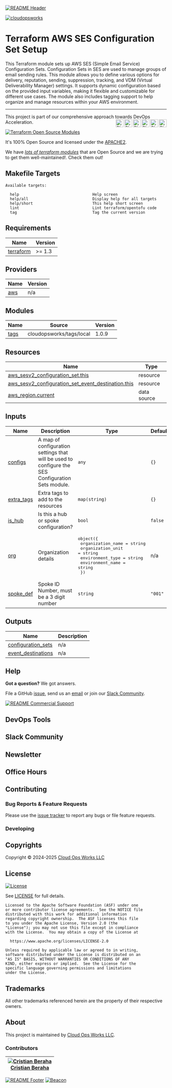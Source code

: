 <!-- 
  ** DO NOT EDIT THIS FILE
  ** 
  ** This file was automatically generated. 
  ** 1) Make all changes to `README.yaml` 
  ** 2) Run `make init` (you only need to do this once)
  ** 3) Run`make readme` to rebuild this file. 
  -->
[![README Header][readme_header_img]][readme_header_link]

[![cloudopsworks][logo]](https://cloudops.works/)

# Terraform AWS SES Configuration Set Setup




This Terraform module sets up AWS SES (Simple Email Service) Configuration Sets. Configuration Sets in 
SES are used to manage groups of email sending rules. This module allows you to define various options for delivery, 
reputation, sending, suppression, tracking, and VDM (Virtual Deliverability Manager) settings. 
It supports dynamic configuration based on the provided input variables, making it flexible and customizable for 
different use cases. The module also includes tagging support to help organize and manage resources within your 
AWS environment.


---

This project is part of our comprehensive approach towards DevOps Acceleration. 
[<img align="right" title="Share via Email" width="24" height="24" src="https://docs.cloudops.works/images/ionicons/ios-mail.svg"/>][share_email]
[<img align="right" title="Share on Google+" width="24" height="24" src="https://docs.cloudops.works/images/ionicons/logo-googleplus.svg" />][share_googleplus]
[<img align="right" title="Share on Facebook" width="24" height="24" src="https://docs.cloudops.works/images/ionicons/logo-facebook.svg" />][share_facebook]
[<img align="right" title="Share on Reddit" width="24" height="24" src="https://docs.cloudops.works/images/ionicons/logo-reddit.svg" />][share_reddit]
[<img align="right" title="Share on LinkedIn" width="24" height="24" src="https://docs.cloudops.works/images/ionicons/logo-linkedin.svg" />][share_linkedin]
[<img align="right" title="Share on Twitter" width="24" height="24" src="https://docs.cloudops.works/images/ionicons/logo-twitter.svg" />][share_twitter]


[![Terraform Open Source Modules](https://docs.cloudops.works/images/terraform-open-source-modules.svg)][terraform_modules]



It's 100% Open Source and licensed under the [APACHE2](LICENSE).







We have [*lots of terraform modules*][terraform_modules] that are Open Source and we are trying to get them well-maintained!. Check them out!













## Makefile Targets
```
Available targets:

  help                                Help screen
  help/all                            Display help for all targets
  help/short                          This help short screen
  lint                                Lint terraform/opentofu code
  tag                                 Tag the current version

```
## Requirements

| Name | Version |
|------|---------|
| <a name="requirement_terraform"></a> [terraform](#requirement\_terraform) | >= 1.3 |

## Providers

| Name | Version |
|------|---------|
| <a name="provider_aws"></a> [aws](#provider\_aws) | n/a |

## Modules

| Name | Source | Version |
|------|--------|---------|
| <a name="module_tags"></a> [tags](#module\_tags) | cloudopsworks/tags/local | 1.0.9 |

## Resources

| Name | Type |
|------|------|
| [aws_sesv2_configuration_set.this](https://registry.terraform.io/providers/hashicorp/aws/latest/docs/resources/sesv2_configuration_set) | resource |
| [aws_sesv2_configuration_set_event_destination.this](https://registry.terraform.io/providers/hashicorp/aws/latest/docs/resources/sesv2_configuration_set_event_destination) | resource |
| [aws_region.current](https://registry.terraform.io/providers/hashicorp/aws/latest/docs/data-sources/region) | data source |

## Inputs

| Name | Description | Type | Default | Required |
|------|-------------|------|---------|:--------:|
| <a name="input_configs"></a> [configs](#input\_configs) | A map of configuration settings that will be used to configure the SES Configuration Sets module. | `any` | `{}` | no |
| <a name="input_extra_tags"></a> [extra\_tags](#input\_extra\_tags) | Extra tags to add to the resources | `map(string)` | `{}` | no |
| <a name="input_is_hub"></a> [is\_hub](#input\_is\_hub) | Is this a hub or spoke configuration? | `bool` | `false` | no |
| <a name="input_org"></a> [org](#input\_org) | Organization details | <pre>object({<br/>    organization_name = string<br/>    organization_unit = string<br/>    environment_type  = string<br/>    environment_name  = string<br/>  })</pre> | n/a | yes |
| <a name="input_spoke_def"></a> [spoke\_def](#input\_spoke\_def) | Spoke ID Number, must be a 3 digit number | `string` | `"001"` | no |

## Outputs

| Name | Description |
|------|-------------|
| <a name="output_configuration_sets"></a> [configuration\_sets](#output\_configuration\_sets) | n/a |
| <a name="output_event_destinations"></a> [event\_destinations](#output\_event\_destinations) | n/a |



## Help

**Got a question?** We got answers. 

File a GitHub [issue](https://github.com/cloudopsworks/terraform-module-aws-ses-configuration-sets/issues), send us an [email][email] or join our [Slack Community][slack].

[![README Commercial Support][readme_commercial_support_img]][readme_commercial_support_link]

## DevOps Tools

## Slack Community


## Newsletter

## Office Hours

## Contributing

### Bug Reports & Feature Requests

Please use the [issue tracker](https://github.com/cloudopsworks/terraform-module-aws-ses-configuration-sets/issues) to report any bugs or file feature requests.

### Developing




## Copyrights

Copyright © 2024-2025 [Cloud Ops Works LLC](https://cloudops.works)





## License 

[![License](https://img.shields.io/badge/License-Apache%202.0-blue.svg)](https://opensource.org/licenses/Apache-2.0) 

See [LICENSE](LICENSE) for full details.

    Licensed to the Apache Software Foundation (ASF) under one
    or more contributor license agreements.  See the NOTICE file
    distributed with this work for additional information
    regarding copyright ownership.  The ASF licenses this file
    to you under the Apache License, Version 2.0 (the
    "License"); you may not use this file except in compliance
    with the License.  You may obtain a copy of the License at

      https://www.apache.org/licenses/LICENSE-2.0

    Unless required by applicable law or agreed to in writing,
    software distributed under the License is distributed on an
    "AS IS" BASIS, WITHOUT WARRANTIES OR CONDITIONS OF ANY
    KIND, either express or implied.  See the License for the
    specific language governing permissions and limitations
    under the License.









## Trademarks

All other trademarks referenced herein are the property of their respective owners.

## About

This project is maintained by [Cloud Ops Works LLC][website]. 


### Contributors

|  [![Cristian Beraha][berahac_avatar]][berahac_homepage]<br/>[Cristian Beraha][berahac_homepage] |
|---|

  [berahac_homepage]: https://github.com/berahac
  [berahac_avatar]: https://github.com/berahac.png?size=50

[![README Footer][readme_footer_img]][readme_footer_link]
[![Beacon][beacon]][website]

  [logo]: https://cloudops.works/logo-300x69.svg
  [docs]: https://cowk.io/docs?utm_source=github&utm_medium=readme&utm_campaign=cloudopsworks/terraform-module-aws-ses-configuration-sets&utm_content=docs
  [website]: https://cowk.io/homepage?utm_source=github&utm_medium=readme&utm_campaign=cloudopsworks/terraform-module-aws-ses-configuration-sets&utm_content=website
  [github]: https://cowk.io/github?utm_source=github&utm_medium=readme&utm_campaign=cloudopsworks/terraform-module-aws-ses-configuration-sets&utm_content=github
  [jobs]: https://cowk.io/jobs?utm_source=github&utm_medium=readme&utm_campaign=cloudopsworks/terraform-module-aws-ses-configuration-sets&utm_content=jobs
  [hire]: https://cowk.io/hire?utm_source=github&utm_medium=readme&utm_campaign=cloudopsworks/terraform-module-aws-ses-configuration-sets&utm_content=hire
  [slack]: https://cowk.io/slack?utm_source=github&utm_medium=readme&utm_campaign=cloudopsworks/terraform-module-aws-ses-configuration-sets&utm_content=slack
  [linkedin]: https://cowk.io/linkedin?utm_source=github&utm_medium=readme&utm_campaign=cloudopsworks/terraform-module-aws-ses-configuration-sets&utm_content=linkedin
  [twitter]: https://cowk.io/twitter?utm_source=github&utm_medium=readme&utm_campaign=cloudopsworks/terraform-module-aws-ses-configuration-sets&utm_content=twitter
  [testimonial]: https://cowk.io/leave-testimonial?utm_source=github&utm_medium=readme&utm_campaign=cloudopsworks/terraform-module-aws-ses-configuration-sets&utm_content=testimonial
  [office_hours]: https://cloudops.works/office-hours?utm_source=github&utm_medium=readme&utm_campaign=cloudopsworks/terraform-module-aws-ses-configuration-sets&utm_content=office_hours
  [newsletter]: https://cowk.io/newsletter?utm_source=github&utm_medium=readme&utm_campaign=cloudopsworks/terraform-module-aws-ses-configuration-sets&utm_content=newsletter
  [email]: https://cowk.io/email?utm_source=github&utm_medium=readme&utm_campaign=cloudopsworks/terraform-module-aws-ses-configuration-sets&utm_content=email
  [commercial_support]: https://cowk.io/commercial-support?utm_source=github&utm_medium=readme&utm_campaign=cloudopsworks/terraform-module-aws-ses-configuration-sets&utm_content=commercial_support
  [we_love_open_source]: https://cowk.io/we-love-open-source?utm_source=github&utm_medium=readme&utm_campaign=cloudopsworks/terraform-module-aws-ses-configuration-sets&utm_content=we_love_open_source
  [terraform_modules]: https://cowk.io/terraform-modules?utm_source=github&utm_medium=readme&utm_campaign=cloudopsworks/terraform-module-aws-ses-configuration-sets&utm_content=terraform_modules
  [readme_header_img]: https://cloudops.works/readme/header/img
  [readme_header_link]: https://cloudops.works/readme/header/link?utm_source=github&utm_medium=readme&utm_campaign=cloudopsworks/terraform-module-aws-ses-configuration-sets&utm_content=readme_header_link
  [readme_footer_img]: https://cloudops.works/readme/footer/img
  [readme_footer_link]: https://cloudops.works/readme/footer/link?utm_source=github&utm_medium=readme&utm_campaign=cloudopsworks/terraform-module-aws-ses-configuration-sets&utm_content=readme_footer_link
  [readme_commercial_support_img]: https://cloudops.works/readme/commercial-support/img
  [readme_commercial_support_link]: https://cloudops.works/readme/commercial-support/link?utm_source=github&utm_medium=readme&utm_campaign=cloudopsworks/terraform-module-aws-ses-configuration-sets&utm_content=readme_commercial_support_link
  [share_twitter]: https://twitter.com/intent/tweet/?text=Terraform+AWS+SES+Configuration+Set+Setup&url=https://github.com/cloudopsworks/terraform-module-aws-ses-configuration-sets
  [share_linkedin]: https://www.linkedin.com/shareArticle?mini=true&title=Terraform+AWS+SES+Configuration+Set+Setup&url=https://github.com/cloudopsworks/terraform-module-aws-ses-configuration-sets
  [share_reddit]: https://reddit.com/submit/?url=https://github.com/cloudopsworks/terraform-module-aws-ses-configuration-sets
  [share_facebook]: https://facebook.com/sharer/sharer.php?u=https://github.com/cloudopsworks/terraform-module-aws-ses-configuration-sets
  [share_googleplus]: https://plus.google.com/share?url=https://github.com/cloudopsworks/terraform-module-aws-ses-configuration-sets
  [share_email]: mailto:?subject=Terraform+AWS+SES+Configuration+Set+Setup&body=https://github.com/cloudopsworks/terraform-module-aws-ses-configuration-sets
  [beacon]: https://ga-beacon.cloudops.works/G-7XWMFVFXZT/cloudopsworks/terraform-module-aws-ses-configuration-sets?pixel&cs=github&cm=readme&an=terraform-module-aws-ses-configuration-sets
